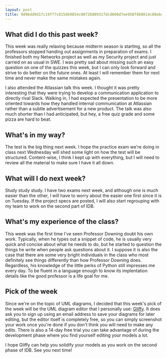 ```yaml
---
layout: post
title: 9d96dd9d17c19ff7c815db9854c8072688931fdcd606d7ee958f868014c80ebc
---
```


## What did I do this past week?

This week was really relaxing because midterm season is starting, so all the professors stopped handing out assignments in preparation of exams. I finished both my Networks project as well as my Security project and just carried on as usual in SWE. I was pretty sad about missing such an easy question on one of the quizzes this week, but I can only look forward and strive to do better on the future ones. At least I will remember them for next time and never make the same mistakes again.

I also attended the Atlassian talk this week. I thought it was pretty interesting that they were trying to develop a communication application to directly rival Slack. Walking in, I had expected the presentation to be more oriented towards how they handled internal communication at Atlassian rather than a subtle advertisement for a new product. The talk was also much shorter than I had anticipated, but hey, a free quiz grade and some pizza are hard to beat.

## What's in my way?

The test is the big thing next week. I hope the practice exam we're doing in class next Wednesday will shed some light on how the test will be structured. Content-wise, I think I kept up with everything, but I will need to review all the material to make sure I have it all down.

## What will I do next week?

Study study study. I have two exams next week, and although one is much easier than the other, I will have to worry about the easier one first since it is on Tuesday. If the project specs are posted, I will also start regrouping with my team to work on the second part of IDB.

## What's my experience of the class?

This week was the first time I've seen Professor Downing doubt his own work. Typically, when he types out a snippet of code, he is usually very quick and concise about what he needs to do, but he started to question the things he write when people ask questions about it. I suppose it is also the case that there are some very bright individuals in the class who most definitely see things differently than how Professor Downing does. Regardless, his knowledge of the little perks of Python still impresses me every day. To be fluent in a language enough to know its implentation details like the good professor is a life goal for me.

## Pick of the week

Since we're on the topic of UML diagrams, I decided that this week's pick of the week will be the UML diagram editor that I personally use: [Gliffy](https://www.gliffy.com/). It does ask you to sign up using an email address to save your diagrams for later editing, but the editor itself is completely free, so you can simply screenshot your work once you're done if you don't think you will need to make any edits. There is also a 14-day free trial you can take advantage of during the development phase where you find yourself editing your models a lot.

I hope Gliffy can help you solidify your models as you work on the second phase of IDB. See you next time!
